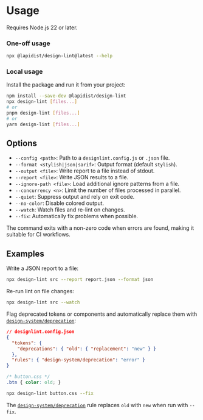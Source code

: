 # Usage

Requires Node.js 22 or later.

### One-off usage

```bash
npx @lapidist/design-lint@latest --help
```

### Local usage

Install the package and run it from your project:

```bash
npm install --save-dev @lapidist/design-lint
npx design-lint [files...]
# or
pnpm design-lint [files...]
# or
yarn design-lint [files...]
```

## Options

- `--config <path>`: Path to a `designlint.config.js` or `.json` file.
- `--format <stylish|json|sarif>`: Output format (default `stylish`).
- `--output <file>`: Write report to a file instead of stdout.
- `--report <file>`: Write JSON results to a file.
- `--ignore-path <file>`: Load additional ignore patterns from a file.
- `--concurrency <n>`: Limit the number of files processed in parallel.
- `--quiet`: Suppress output and rely on exit code.
- `--no-color`: Disable colored output.
- `--watch`: Watch files and re-lint on changes.
- `--fix`: Automatically fix problems when possible.

The command exits with a non-zero code when errors are found, making it suitable for CI workflows.

## Examples

Write a JSON report to a file:

```bash
npx design-lint src --report report.json --format json
```

Re-run lint on file changes:

```bash
npx design-lint src --watch
```

Flag deprecated tokens or components and automatically replace them with [`design-system/deprecation`](rules/design-system/deprecation.md):

```json
// designlint.config.json
{
  "tokens": {
    "deprecations": { "old": { "replacement": "new" } }
  },
  "rules": { "design-system/deprecation": "error" }
}
```

```css
/* button.css */
.btn { color: old; }
```

```bash
npx design-lint button.css --fix
```

The [`design-system/deprecation`](rules/design-system/deprecation.md) rule replaces `old` with `new` when run with `--fix`.
